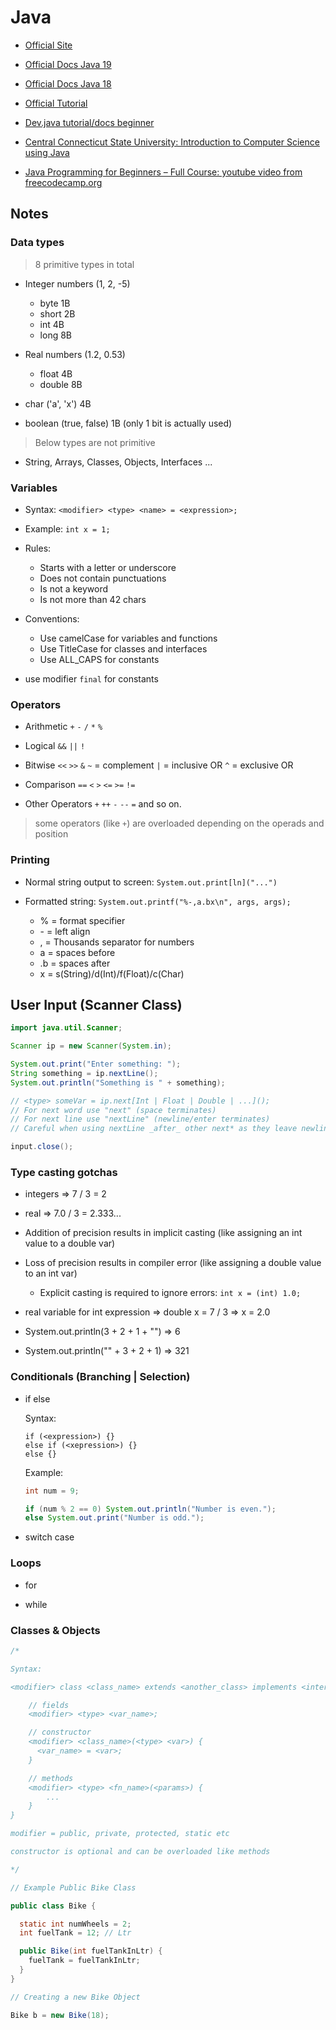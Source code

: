 # Java

- [Official Site](https://www.java.com/en/)

- [Official Docs Java 19](https://docs.oracle.com/en/java/javase/19/)

- [Official Docs Java 18](https://docs.oracle.com/en/java/javase/18/)

- [Official Tutorial](https://docs.oracle.com/javase/tutorial/)

- [Dev.java tutorial/docs beginner](https://dev.java/learn/)

- [Central Connecticut State University: Introduction to Computer Science using Java](https://chortle.ccsu.edu/Java5/index.html)

- [Java Programming for Beginners – Full Course: youtube video from freecodecamp.org](https://www.youtube.com/watch?v=A74TOX803D0)

## Notes

### Data types

> 8 primitive types in total

- Integer numbers (1, 2, -5)

  - byte 1B
  - short 2B
  - int 4B
  - long 8B

- Real numbers (1.2, 0.53)

  - float 4B
  - double 8B

- char ('a', 'x') 4B

- boolean (true, false) 1B (only 1 bit is actually used)

> Below types are not primitive

- String, Arrays, Classes, Objects, Interfaces ...

### Variables

- Syntax: `<modifier> <type> <name> = <expression>;`

- Example: `int x = 1;`

- Rules:

  - Starts with a letter or underscore
  - Does not contain punctuations
  - Is not a keyword
  - Is not more than 42 chars

- Conventions:

  - Use camelCase for variables and functions
  - Use TitleCase for classes and interfaces
  - Use ALL_CAPS for constants

- use modifier `final` for constants

### Operators

- Arithmetic `+` `-` `/` `*` `%`

- Logical `&&` `||` `!`

- Bitwise `<<` `>>` `&` `~` = complement `|` = inclusive OR `^` = exclusive OR

- Comparison `==` `<` `>` `<=` `>=` `!=`

- Other Operators `+` `++` `-` `--` `=` and so on.

> some operators (like `+`) are overloaded depending on the operads and position

### Printing

- Normal string output to screen: `System.out.print[ln]("...")`

- Formatted string: `System.out.printf("%-,a.bx\n", args, args);`

  - % = format specifier
  - \- = left align
  - , = Thousands separator for numbers
  - a = spaces before
  - .b = spaces after
  - x = s(String)/d(Int)/f(Float)/c(Char)

## User Input (Scanner Class)

```java
import java.util.Scanner;

Scanner ip = new Scanner(System.in);

System.out.print("Enter something: ");
String something = ip.nextLine();
System.out.println("Something is " + something);

// <type> someVar = ip.next[Int | Float | Double | ...]();
// For next word use "next" (space terminates)
// For next line use "nextLine" (newline/enter terminates)
// Careful when using nextLine _after_ other next* as they leave newline in buffer

input.close();
```

### Type casting gotchas

- integers => 7 / 3 = 2

- real => 7.0 / 3 = 2.333...

- Addition of precision results in implicit casting (like assigning an int value to a double var)

- Loss of precision results in compiler error (like assigning a double value to an int var)

  - Explicit casting is required to ignore errors: `int x = (int) 1.0;`

- real variable for int expression => double x = 7 / 3 => x = 2.0

- System.out.println(3 + 2 + 1 + "") => 6

- System.out.println("" + 3 + 2 + 1) => 321

### Conditionals (Branching | Selection)

- if else

  Syntax:

  ```
  if (<expression>) {}
  else if (<xepression>) {}
  else {}
  ```

  Example:

  ```java
  int num = 9;

  if (num % 2 == 0) System.out.println("Number is even.");
  else System.out.print("Number is odd.");
  ```

- switch case

### Loops

- for

- while

### Classes & Objects

```java
/*

Syntax:

<modifier> class <class_name> extends <another_class> implements <interfaces> {

    // fields
    <modifier> <type> <var_name>;

    // constructor
    <modifier> <class_name>(<type> <var>) {
      <var_name> = <var>;
    }

    // methods
    <modifier> <type> <fn_name>(<params>) {
        ...
    }
}

modifier = public, private, protected, static etc

constructor is optional and can be overloaded like methods

*/

// Example Public Bike Class

public class Bike {

  static int numWheels = 2;
  int fuelTank = 12; // Ltr

  public Bike(int fuelTankInLtr) {
    fuelTank = fuelTankInLtr;
  }
}

// Creating a new Bike Object

Bike b = new Bike(18);

```
